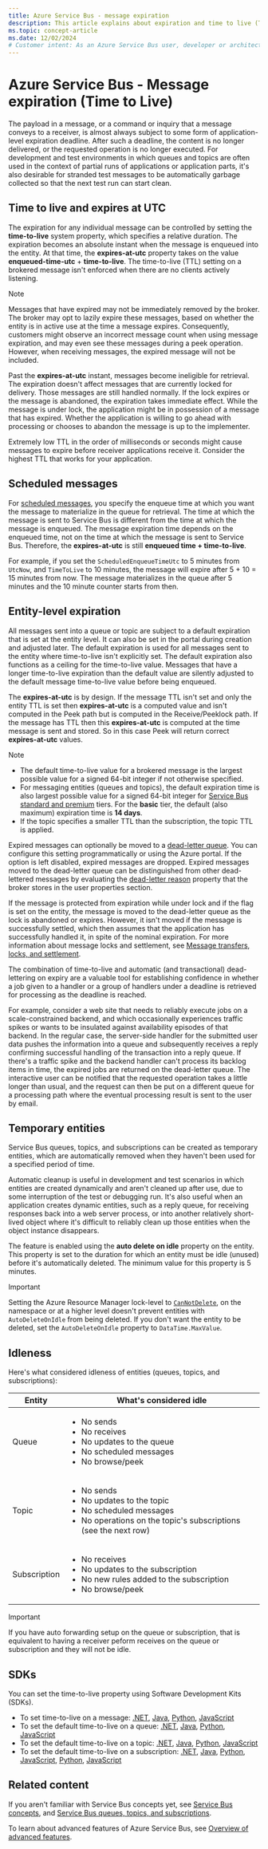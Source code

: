 ```yaml
---
title: Azure Service Bus - message expiration
description: This article explains about expiration and time to live (TTL) of Azure Service Bus messages. After such a deadline, the message is no longer delivered.
ms.topic: concept-article
ms.date: 12/02/2024
# Customer intent: As an Azure Service Bus user, developer or architect, I want to know whether the message enqueued expires after a certain amount of time. 
---
```


# Azure Service Bus - Message expiration (Time to Live)
The payload in a message, or a command or inquiry that a message conveys to a receiver, is almost always subject to some form of application-level expiration deadline. After such a deadline, the content is no longer delivered, or the requested operation is no longer executed. For development and test environments in which queues and topics are often used in the context of partial runs of applications or application parts, it's also desirable for stranded test messages to be automatically garbage collected so that the next test run can start clean.

## Time to live and expires at UTC
The expiration for any individual message can be controlled by setting the **time-to-live** system property, which specifies a relative duration. The expiration becomes an absolute instant when the message is enqueued into the entity. At that time, the **expires-at-utc** property takes on the value **enqueued-time-utc** + **time-to-live**. The time-to-live (TTL) setting on a brokered message isn't enforced when there are no clients actively listening.

> [!NOTE]
> Messages that have expired may not be immediately removed by the broker. The broker may opt to lazily expire these messages, based on whether the entity is in active use at the time a message expires. Consequently, customers might observe an incorrect message count when using message expiration, and may even see these messages during a peek operation. However, when receiving messages, the expired message will not be included.

Past the **expires-at-utc** instant, messages become ineligible for retrieval. The expiration doesn't affect messages that are currently locked for delivery. Those messages are still handled normally. If the lock expires or the message is abandoned, the expiration takes immediate effect. While the message is under lock, the application might be in possession of a message that has expired. Whether the application is willing to go ahead with processing or chooses to abandon the message is up to the implementer.

Extremely low TTL in the order of milliseconds or seconds might cause messages to expire before receiver applications receive it. Consider the highest TTL that works for your application.

## Scheduled messages
For [scheduled messages](message-sequencing.md#scheduled-messages), you specify the enqueue time at which you want the message to materialize in the queue for retrieval. The time at which the message is sent to Service Bus is different from the time at which the message is enqueued. The message expiration time depends on the enqueued time, not on the time at which the message is sent to Service Bus. Therefore, the **expires-at-utc** is still **enqueued time + time-to-live**. 

For example, if you set the `ScheduledEnqueueTimeUtc` to 5 minutes from `UtcNow`, and `TimeToLive` to 10 minutes, the message will expire after 5 + 10 = 15 minutes from now. The message materializes in the queue after 5 minutes and the 10 minute counter starts from then.

## Entity-level expiration
All messages sent into a queue or topic are subject to a default expiration that is set at the entity level. It can also be set in the portal during creation and adjusted later. The default expiration is used for all messages sent to the entity where time-to-live isn't explicitly set. The default expiration also functions as a ceiling for the time-to-live value. Messages that have a longer time-to-live expiration than the default value are silently adjusted to the default message time-to-live value before being enqueued.

The **expires-at-utc** is by design. If the message TTL isn't set and only the entity TTL is set then **expires-at-utc**  is a computed value and isn't computed in the Peek path but is computed in the Receive/Peeklock path. If the message has TTL then this **expires-at-utc** is computed at the time message is sent and stored. So in this case Peek will return correct **expires-at-utc** values.

> [!NOTE]
> - The default time-to-live value for a brokered message is the largest possible value for a signed 64-bit integer if not otherwise specified.
> - For messaging entities (queues and topics), the default expiration time is also largest possible value for a signed 64-bit integer for [Service Bus standard and premium](service-bus-premium-messaging.md) tiers. For the **basic** tier, the default (also maximum) expiration time is **14 days**.
> - If the topic specifies a smaller TTL than the subscription, the topic TTL is applied.

Expired messages can optionally be moved to a [dead-letter queue](service-bus-dead-letter-queues.md). You can configure this setting programmatically or using the Azure portal. If the option is left disabled, expired messages are dropped. Expired messages moved to the dead-letter queue can be distinguished from other dead-lettered messages by evaluating the [dead-letter reason](service-bus-dead-letter-queues.md#moving-messages-to-the-dlq) property that the broker stores in the user properties section. 

If the message is protected from expiration while under lock and if the flag is set on the entity, the message is moved to the dead-letter queue as the lock is abandoned or expires. However, it isn't moved if the message is successfully settled, which then assumes that the application has successfully handled it, in spite of the nominal expiration. For more information about message locks and settlement, see [Message transfers, locks, and settlement](message-transfers-locks-settlement.md).

The combination of time-to-live and automatic (and transactional) dead-lettering on expiry are a valuable tool for establishing confidence in whether a job given to a handler or a group of handlers under a deadline is retrieved for processing as the deadline is reached.

For example, consider a web site that needs to reliably execute jobs on a scale-constrained backend, and which occasionally experiences traffic spikes or wants to be insulated against availability episodes of that backend. In the regular case, the server-side handler for the submitted user data pushes the information into a queue and subsequently receives a reply confirming successful handling of the transaction into a reply queue. If there's a traffic spike and the backend handler can't process its backlog items in time, the expired jobs are returned on the dead-letter queue. The interactive user can be notified that the requested operation takes a little longer than usual, and the request can then be put on a different queue for a processing path where the eventual processing result is sent to the user by email. 

## Temporary entities

Service Bus queues, topics, and subscriptions can be created as temporary entities, which are automatically removed when they haven't been used for a specified period of time.
 
Automatic cleanup is useful in development and test scenarios in which entities are created dynamically and aren't cleaned up after use, due to some interruption of the test or debugging run. It's also useful when an application creates dynamic entities, such as a reply queue, for receiving responses back into a web server process, or into another relatively short-lived object where it's difficult to reliably clean up those entities when the object instance disappears.

The feature is enabled using the **auto delete on idle** property on the entity. This property is set to the duration for which an entity must be idle (unused) before it's automatically deleted. The minimum value for this property is 5 minutes.

> [!IMPORTANT] 
> Setting the Azure Resource Manager lock-level to [`CanNotDelete`](../azure-resource-manager/management/lock-resources.md), on the namespace or at a higher level doesn't prevent entities with `AutoDeleteOnIdle` from being deleted. If you don't want the entity to be deleted, set the `AutoDeleteOnIdle` property to `DataTime.MaxValue`.

 
## Idleness

Here's what considered idleness of entities (queues, topics, and subscriptions):

| Entity | What's considered idle | 
| ------ | ---------------------- | 
| Queue | <ul><li>No sends</li><li>No receives</li><li>No updates to the queue</li><li>No scheduled messages</li><li>No browse/peek</li> |
| Topic | <ul><li>No sends</li><li>No updates to the topic</li><li>No scheduled messages</li><li>No operations on the topic's subscriptions (see the next row)</li></ul> |
| Subscription | <ul><li>No receives</li><li>No updates to the subscription</li><li>No new rules added to the subscription</li><li>No browse/peek</li></ul> |

 > [!IMPORTANT] 
> If you have auto forwarding setup on the queue or subscription, that is equivalent to having a receiver peform receives on the queue or subscription and they will not be idle.
 
## SDKs
You can set the time-to-live property using Software Development Kits (SDKs). 

- To set time-to-live on a message: [.NET](/dotnet/api/azure.messaging.servicebus.servicebusmessage.timetolive), [Java](/java/api/com.azure.messaging.servicebus.servicebusmessage.settimetolive), [Python](/python/api/azure-servicebus/azure.servicebus.servicebusmessage), [JavaScript](/javascript/api/@azure/service-bus/servicebusmessage#@azure-service-bus-servicebusmessage-timetolive)
- To set the default time-to-live on a queue: [.NET](/dotnet/api/azure.messaging.servicebus.administration.createqueueoptions.defaultmessagetimetolive), [Java](/java/api/com.azure.messaging.servicebus.administration.models.createqueueoptions.setdefaultmessagetimetolive), [Python](/python/api/azure-servicebus/azure.servicebus.management.queueproperties), [JavaScript](/javascript/api/@azure/service-bus/queueproperties#@azure-service-bus-queueproperties-defaultmessagetimetolive)
- To set the default time-to-live on a topic: [.NET](/dotnet/api/azure.messaging.servicebus.administration.createtopicoptions.defaultmessagetimetolive), [Java](/java/api/com.azure.messaging.servicebus.administration.models.createtopicoptions.setdefaultmessagetimetolive), [Python](/python/api/azure-servicebus/azure.servicebus.management.topicproperties), [JavaScript](/javascript/api/@azure/service-bus/topicproperties#@azure-service-bus-topicproperties-defaultmessagetimetolive)
- To set the default time-to-live on a subscription: [.NET](/dotnet/api/azure.messaging.servicebus.administration.createsubscriptionoptions.defaultmessagetimetolive), [Java](), [Python](), [JavaScript](/java/api/com.azure.messaging.servicebus.administration.models.createsubscriptionoptions.setdefaultmessagetimetolive), [Python](/python/api/azure-servicebus/azure.servicebus.management.subscriptionproperties), [JavaScript](/javascript/api/@azure/service-bus/subscriptionproperties)
 


## Related content

If you aren't familiar with Service Bus concepts yet, see [Service Bus concepts](service-bus-messaging-overview.md#concepts), and [Service Bus queues, topics, and subscriptions](service-bus-queues-topics-subscriptions.md).

To learn about advanced features of Azure Service Bus, see [Overview of advanced features](advanced-features-overview.md). 

